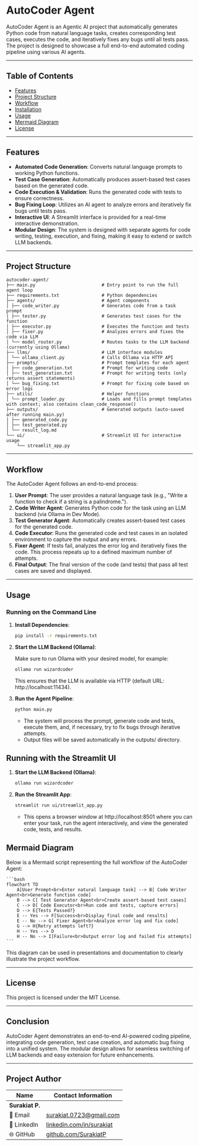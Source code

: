 # AutoCoder Agent

AutoCoder Agent is an Agentic AI project that automatically generates Python code from natural language tasks, creates corresponding test cases, executes the code, and iteratively fixes any bugs until all tests pass. The project is designed to showcase a full end-to-end automated coding pipeline using various AI agents.

---

## Table of Contents

- [Features](#features)
- [Project Structure](#project-structure)
- [Workflow](#workflow)
- [Installation](#installation)
- [Usage](#usage)
- [Mermaid Diagram](#mermaid-diagram)
- [License](#license)

---

## Features

- **Automated Code Generation**: Converts natural language prompts to working Python functions.
- **Test Case Generation**: Automatically produces assert-based test cases based on the generated code.
- **Code Execution & Validation**: Runs the generated code with tests to ensure correctness.
- **Bug Fixing Loop**: Utilizes an AI agent to analyze errors and iteratively fix bugs until tests pass.
- **Interactive UI**: A Streamlit interface is provided for a real-time interactive demonstration.
- **Modular Design**: The system is designed with separate agents for code writing, testing, execution, and fixing, making it easy to extend or switch LLM backends.

---

## Project Structure

```
autocoder-agent/ 
├── main.py                         # Entry point to run the full agent loop 
├── requirements.txt                # Python dependencies 
├── agents/                         # Agent components 
│ ├── code_writer.py                # Generates code from a task prompt 
│ ├── tester.py                     # Generates test cases for the function 
│ ├── executor.py                   # Executes the function and tests 
│ ├── fixer.py                      # Analyzes errors and fixes the code via LLM 
│ └── model_router.py               # Routes tasks to the LLM backend (currently using Ollama) 
├── llms/                           # LLM interface modules 
│ └── ollama_client.py              # Calls Ollama via HTTP API 
├── prompts/                        # Prompt templates for each agent 
│ ├── code_generation.txt           # Prompt for writing code 
│ ├── test_generation.txt           # Prompt for writing tests (only returns assert statements) 
│ └── bug_fixing.txt                # Prompt for fixing code based on error logs 
├── utils/                          # Helper functions 
│ └── prompt_loader.py              # Loads and fills prompt templates with context; also contains clean_code_response() 
├── outputs/                        # Generated outputs (auto-saved after running main.py) 
│ ├── generated_code.py 
│ ├── test_generated.py 
│ └── result_log.md 
└── ui/                             # Streamlit UI for interactive usage 
    └── streamlit_app.py
```


---

## Workflow

The AutoCoder Agent follows an end-to-end process:

1. **User Prompt**: The user provides a natural language task (e.g., "Write a function to check if a string is a palindrome.").
2. **Code Writer Agent**: Generates Python code for the task using an LLM backend (via Ollama in Dev Mode).
3. **Test Generator Agent**: Automatically creates assert-based test cases for the generated code.
4. **Code Executor**: Runs the generated code and test cases in an isolated environment to capture the output and any errors.
5. **Fixer Agent**: If tests fail, analyzes the error log and iteratively fixes the code. This process repeats up to a defined maximum number of attempts.
6. **Final Output**: The final version of the code (and tests) that pass all test cases are saved and displayed.

---

## Usage

### Running on the Command Line

1. **Install Dependencies**:  
   ```bash
   pip install -r requirements.txt
   ```
2. **Start the LLM Backend (Ollama)**:

    Make sure to run Ollama with your desired model, for example:
    ```bash
    ollama run wizardcoder
    ```
    This ensures that the LLM is available via HTTP (default URL: http://localhost:11434).

3. **Run the Agent Pipeline**:
    ```bash
    python main.py
    ```

    - The system will process the prompt, generate code and tests, execute them, and, if necessary, try to fix bugs through iterative attempts.
    - Output files will be saved automatically in the outputs/ directory.

## Running with the Streamlit UI
1. **Start the LLM Backend (Ollama)**:

    ```bash
    ollama run wizardcoder
    ```
2. **Run the Streamlit App**:

    ```bash
    streamlit run ui/streamlit_app.py
    ```
    - This opens a browser window at http://localhost:8501 where you can enter your task, run the agent interactively, and view the generated code, tests, and results.
    
## Mermaid Diagram

Below is a Mermaid script representing the full workflow of the AutoCoder Agent:

    ```bash
    flowchart TD
        A[User Prompt<br>Enter natural language task] --> B[ Code Writer Agent<br>Generate function code]
        B --> C[ Test Generator Agent<br>Create assert-based test cases]
        C --> D[ Code Executor<br>Run code and tests, capture errors]
        D --> E{Tests Passed?}
        E -- Yes --> F[Success<br>Display final code and results]
        E -- No --> G[ Fixer Agent<br>Analyze error log and fix code]
        G --> H{Retry attempts left?}
        H -- Yes --> D
        H -- No --> I[Failure<br>Output error log and failed fix attempts]
    ```
This diagram can be used in presentations and documentation to clearly illustrate the project workflow.

---
## License
This project is licensed under the MIT License.

---
## Conclusion
AutoCoder Agent demonstrates an end-to-end AI-powered coding pipeline, integrating code generation, test case creation, and automatic bug fixing into a unified system. The modular design allows for seamless switching of LLM backends and easy extension for future enhancements.

---
## Project Author

| Name           | Contact Information                                                  |
|----------------|----------------------------------------------------------------------|
| **Surakiat P.** |                                                                      |
| 📧 Email       | [surakiat.0723@gmail.com](mailto:surakiat.0723@gmail.com)   |
| 🔗 LinkedIn    | [linkedin.com/in/surakiat](https://www.linkedin.com/in/surakiat-kansa-ard-171942351/)     |
| 🌐 GitHub      | [github.com/SurakiatP](https://github.com/SurakiatP)                 |
